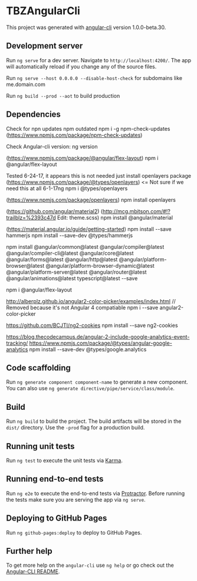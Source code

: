 # TBZAngularCli

This project was generated with [angular-cli](https://github.com/angular/angular-cli) version 1.0.0-beta.30.

## Development server
Run `ng serve` for a dev server. Navigate to `http://localhost:4200/`. The app will automatically reload if you change any of the source files.

Run `ng serve --host 0.0.0.0 --disable-host-check` for subdomains like me.domain.com

Run `ng build --prod --aot` to build production

## Dependencies

Check for npn updates
npm outdated
npm i -g npm-check-updates (https://www.npmjs.com/package/npm-check-updates)

Check Angular-cli version: ng version

(https://www.npmjs.com/package/@angular/flex-layout)
npm i @angular/flex-layout

Tested 6-24-17, it appears this is not needed just install openlayers package
(https://www.npmjs.com/package/@types/openlayers) <= Not sure if we need this at all 6-1-17ng 
npm i @types/openlayers

(https://www.npmjs.com/package/openlayers)
npm install openlayers

(https://github.com/angular/material2) (http://mcg.mbitson.com/#!?trailblz=%2393c47d Edit: theme.scss)
npm install @angular/material

(https://material.angular.io/guide/getting-started)
npm install --save hammerjs 
npm install --save-dev @types/hammerjs

npm install @angular/common@latest @angular/compiler@latest @angular/compiler-cli@latest @angular/core@latest @angular/forms@latest @angular/http@latest @angular/platform-browser@latest @angular/platform-browser-dynamic@latest @angular/platform-server@latest @angular/router@latest @angular/animations@latest typescript@latest --save

npm i @angular/flex-layout

http://alberplz.github.io/angular2-color-picker/examples/index.html
// Removed because it's not Angular 4 compatiable 
npm i --save angular2-color-picker


https://github.com/BCJTI/ng2-cookies
npm install --save ng2-cookies

https://blog.thecodecampus.de/angular-2-include-google-analytics-event-tracking/
https://www.npmjs.com/package/@types/angular-google-analytics
npm install --save-dev @types/google.analytics

## Code scaffolding

Run `ng generate component component-name` to generate a new component. You can also use `ng generate directive/pipe/service/class/module`.

## Build

Run `ng build` to build the project. The build artifacts will be stored in the `dist/` directory. Use the `-prod` flag for a production build.

## Running unit tests

Run `ng test` to execute the unit tests via [Karma](https://karma-runner.github.io).

## Running end-to-end tests

Run `ng e2e` to execute the end-to-end tests via [Protractor](http://www.protractortest.org/).
Before running the tests make sure you are serving the app via `ng serve`.

## Deploying to GitHub Pages

Run `ng github-pages:deploy` to deploy to GitHub Pages.

## Further help

To get more help on the `angular-cli` use `ng help` or go check out the [Angular-CLI README](https://github.com/angular/angular-cli/blob/master/README.md).
